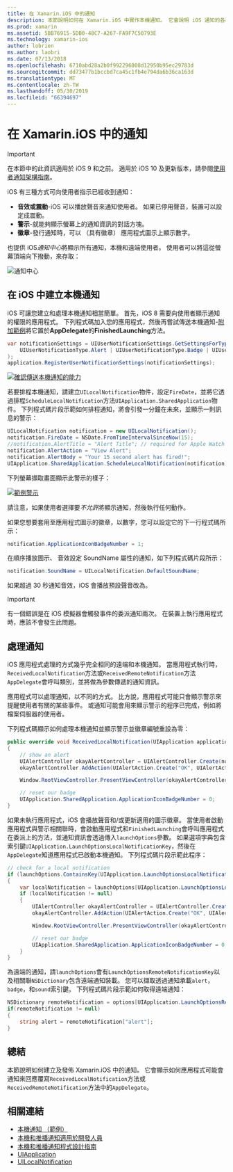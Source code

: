 ```yaml
---
title: 在 Xamarin.iOS 中的通知
description: 本節說明如何在 Xamarin.iOS 中實作本機通知。 它會說明 iOS 通知的各種 UI 項目，並討論 API 的涉及建立和顯示通知。
ms.prod: xamarin
ms.assetid: 5BB76915-5DB0-48C7-A267-FA9F7C50793E
ms.technology: xamarin-ios
author: lobrien
ms.author: laobri
ms.date: 07/13/2018
ms.openlocfilehash: 6710abd28a2b0f992296008d12950b95ec29783d
ms.sourcegitcommit: dd73477b1bccbd7ca45c1fb4e794da6b36ca163d
ms.translationtype: MT
ms.contentlocale: zh-TW
ms.lasthandoff: 05/30/2019
ms.locfileid: "66394697"
---
```

# <a name="notifications-in-xamarinios"></a>在 Xamarin.iOS 中的通知

> [!IMPORTANT]
> 在本節中的此資訊適用於 iOS 9 和之前。 適用於 iOS 10 及更新版本，請參閱[使用者通知架構指南](~/ios/platform/user-notifications/index.md)。

iOS 有三種方式可向使用者指示已經收到通知：

- **音效或震動**-iOS 可以播放聲音來通知使用者。 如果已停用聲音，裝置可以設定成震動。
- **警示**-就能夠顯示螢幕上的通知資訊的對話方塊。
- **徽章**-發行通知時，可以 （具有徽章） 應用程式圖示上顯示數字。

也提供 iOS*通知中心*將顯示所有通知，本機和遠端使用者。 使用者可以將這從螢幕頂端向下撥動，來存取：

![通知中心](local-notifications-in-ios-images/image13.png "通知中心")

## <a name="creating-local-notifications-in-ios"></a>在 iOS 中建立本機通知

iOS 可讓您建立和處理本機通知相當簡單。
首先，iOS 8 需要向使用者顯示通知的權限的應用程式。 下列程式碼加入您的應用程式，然後再嘗試傳送本機通知-[附加範例](https://developer.xamarin.com/samples/monotouch/LocalNotifications/)將它置於**AppDelegate**的**FinishedLaunching**方法。

```csharp
var notificationSettings = UIUserNotificationSettings.GetSettingsForTypes(
    UIUserNotificationType.Alert | UIUserNotificationType.Badge | UIUserNotificationType.Sound, null
);
application.RegisterUserNotificationSettings(notificationSettings);
```

[![確認傳送本機通知的能力](local-notifications-in-ios-images/image0-sml.png "確認傳送本機通知的能力")](local-notifications-in-ios-images/image0.png#lightbox)

若要排程本機通知，請建立`UILocalNotification`物件，設定`FireDate`，並將它透過排程`ScheduleLocalNotification`方法`UIApplication.SharedApplication`物件。 下列程式碼片段示範如何排程通知，將會引發一分鐘在未來，並顯示一則訊息的警示：

```csharp
UILocalNotification notification = new UILocalNotification();
notification.FireDate = NSDate.FromTimeIntervalSinceNow(15);
//notification.AlertTitle = "Alert Title"; // required for Apple Watch notifications
notification.AlertAction = "View Alert";
notification.AlertBody = "Your 15 second alert has fired!";
UIApplication.SharedApplication.ScheduleLocalNotification(notification);
```

下列螢幕擷取畫面顯示此警示的樣子：

[![](local-notifications-in-ios-images/image2-sml.png "範例警示")](local-notifications-in-ios-images/image2.png#lightbox)

請注意，如果使用者選擇要*不允許*將顯示通知，然後執行任何動作。

如果您想要套用至應用程式圖示的徽章，以數字，您可以設定它的下一行程式碼所示：

```csharp
notification.ApplicationIconBadgeNumber = 1;
```

在順序播放圖示、 音效設定 SoundName 屬性的通知，如下列程式碼片段所示：

```csharp
notification.SoundName = UILocalNotification.DefaultSoundName;
```

如果超過 30 秒通知音效，iOS 會播放預設聲音改為。

> [!IMPORTANT]
> 有一個錯誤是在 iOS 模擬器會觸發事件的委派通知兩次。 在裝置上執行應用程式時，應該不會發生此問題。

## <a name="handling-notifications"></a>處理通知

iOS 應用程式處理的方式幾乎完全相同的遠端和本機通知。 當應用程式執行時，`ReceivedLocalNotification`方法或`ReceivedRemoteNotification`方法`AppDelegate`會呼叫類別，並將做為參數傳遞的通知資訊。

應用程式可以處理通知，以不同的方式。 比方說，應用程式可能只會顯示警示來提醒使用者有關的某些事件。 或通知可能會用來顯示警示的程序已完成，例如將檔案伺服器的使用者。

下列程式碼顯示如何處理本機通知並顯示警示並徽章編號重設為零：

```csharp
public override void ReceivedLocalNotification(UIApplication application, UILocalNotification notification)
{
    // show an alert
    UIAlertController okayAlertController = UIAlertController.Create(notification.AlertAction, notification.AlertBody, UIAlertControllerStyle.Alert);
    okayAlertController.AddAction(UIAlertAction.Create("OK", UIAlertActionStyle.Default, null));

    Window.RootViewController.PresentViewController(okayAlertController, true, null);

    // reset our badge
    UIApplication.SharedApplication.ApplicationIconBadgeNumber = 0;
}
```

如果未執行應用程式，iOS 會播放聲音和/或更新適用的圖示徽章。 當使用者啟動應用程式與警示相關聯時，會啟動應用程式和`FinishedLaunching`會呼叫應用程式在委派上的方法，並通知資訊會透過傳入`launchOptions`參數。 如果選項字典包含索引鍵`UIApplication.LaunchOptionsLocalNotificationKey`，然後在`AppDelegate`知道應用程式已啟動本機通知。 下列程式碼片段示範此程序：

```csharp
// check for a local notification
if (launchOptions.ContainsKey(UIApplication.LaunchOptionsLocalNotificationKey))
{
    var localNotification = launchOptions[UIApplication.LaunchOptionsLocalNotificationKey] as UILocalNotification;
    if (localNotification != null)
    {
        UIAlertController okayAlertController = UIAlertController.Create(localNotification.AlertAction, localNotification.AlertBody, UIAlertControllerStyle.Alert);
        okayAlertController.AddAction(UIAlertAction.Create("OK", UIAlertActionStyle.Default, null));

        Window.RootViewController.PresentViewController(okayAlertController, true, null);

        // reset our badge
        UIApplication.SharedApplication.ApplicationIconBadgeNumber = 0;
    }
}
```

為遠端的通知，請`launchOptions`會有`LaunchOptionsRemoteNotificationKey`以及相關聯`NSDictionary`包含遠端通知裝載。 您可以擷取透過通知承載`alert`， `badge`，和`sound`索引鍵。 下列程式碼片段示範如何取得遠端通知：

```csharp
NSDictionary remoteNotification = options[UIApplication.LaunchOptionsRemoteNotificationKey];
if(remoteNotification != null)
{
    string alert = remoteNotification["alert"];
}
```

## <a name="summary"></a>總結

本節說明如何建立及發佈 Xamarin.iOS 中的通知。 它會顯示如何應用程式可能會通知來回應覆寫`ReceivedLocalNotification`方法或`ReceivedRemoteNotification`方法中的`AppDelegate`。

## <a name="related-links"></a>相關連結

- [本機通知 （範例）](https://developer.xamarin.com/samples/monotouch/LocalNotifications)
- [本機和推播通知適用於開發人員](https://developer.apple.com/notifications/)
- [本機和推播通知程式設計指南](https://developer.apple.com/library/prerelease/content/documentation/NetworkingInternet/Conceptual/RemoteNotificationsPG/)
- [UIApplication](http://iosapi.xamarin.com/?link=T%3aMonoTouch.UIKit.UIApplication)
- [UILocalNotification](http://iosapi.xamarin.com/?link=T%3aMonoTouch.UIKit.UILocalNotification)
